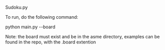 Sudoku.py


To run, do the following command:

python main.py --board <Name of the board to load>
  
Note: the board must exist and be in the asme directory, examples can be found in the repo, with the .board extention
